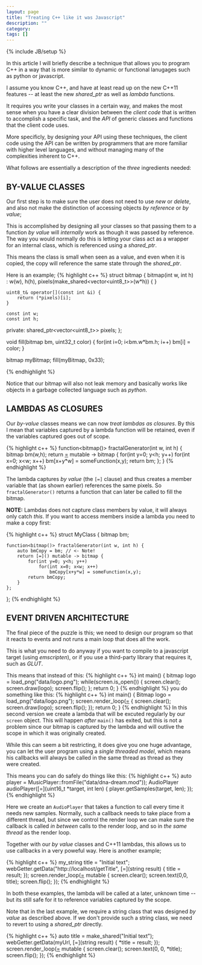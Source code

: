 ```yaml
---
layout: page
title: "Treating C++ like it was Javascript"
description: ""
category: 
tags: []
---
```

{% include JB/setup %}

In this article I will briefly describe a technique that allows you to program C++
in a way that is more similar to dynamic or functional lanugages such as python or
javascript.

I assume you know C++, and have at least read up on the new C++11 features -- at least
the new *shared_ptr* as well as *lambda* functions.

It requires you write your classes in a certain way, and makes the most sense when
you have a clear division between the *client code* that is written to accomplish
a specific task, and the *API* of generic classes and functions that the client code uses.

More specificly, by designing your API using these techniques, the client code using the API
can be written by programmers that are more familiar with higher level languages, and without
managing many of the complexities inherent to C++.

What follows are essentially a description of the *three* ingredients needed:

BY-VALUE CLASSES
----------------

Our first step is to make sure the user does not need to use *new* or *delete*, and
also not make the distinction of accessing objects *by reference* or *by value*;

This is accomplished by designing all your classes so that passing them to a function
*by value* will *internally* work as though it was passed by reference. The way you
would normally do this is letting your class act as a wrapper for an internal class,
which is referenced using a *shared_ptr*.

This means the class is small when seen as a value, and even when it is copied, the
copy will reference the same state through the *shared_ptr*.

Here is an example;
{% highlight c++ %}
struct bitmap {
    bitmap(int w, int h) :
        w(w), h(h), pixels(make_shared<vector<uint8_t>>(w*h)) {
    }

    uint8_t& operator[](const int &i) { 
        return (*pixels)[i];
    }

    const int w;
    const int h;
private:
    shared_ptr<vector<uint8_t>> pixels;
};

void fill(bitmap bm, uint32_t color) {
    for(int i=0; i<bm.w*bm.h; i++)
        bm[i] = color;
}

bitmap myBitmap;
fill(myBitmap, 0x33);

{% endhighlight %}

Notice that our bitmap will also not leak memory and basically works like objects in a garbage
collected language such as *python*.

LAMBDAS AS CLOSURES
-------------------

Our *by-value* classes means we can now *treat lambdas as closures*. By this
I mean that variables captured by a lambda function will be retained, even
if the variables captured goes out of scope.

{% highlight c++ %}
function<bitmap()> fractalGenerator(int w, int h) {
    bitmap bm(w,h);
    return [=]() mutable -> bitmap {
        for(int y=0; y<h; y++)
            for(int x=0; x<w; x++)
                bm[x+y*w] = someFunction(x,y);
        return bm;
    };
}
{% endhighlight %}

The lambda captures *by value* (the `[=]` clause) and thus creates a member variable
that (as shown earlier) references the same pixels. So `fractalGenerator()` returns
a function that can later be called to fill the bitmap.

**NOTE:** Lambdas does not capture class members by value, it will always only catch *this*.
If you want to access members inside a lambda you need to make a copy first:

{% highlight c++ %}
struct MyClass {
    bitmap bm;

    function<bitmap()> fractalGenerator(int w, int h) {
        auto bmCopy = bm; // <- Note!
        return [=]() mutable -> bitmap {
            for(int y=0; y<h; y++)
                for(int x=0; x<w; x++)
                    bmCopy[x+y*w] = someFunction(x,y);
            return bmCopy;
        }
    };
};
{% endhighlight %}


EVENT DRIVEN ARCHITECTURE
-------------------------

The final piece of the puzzle is this; we need to design our program so that it
reacts to events and not runs a main loop that does all the work.

This is what you need to do anyway if you want to compile to a javascript target (using 
*emscripten*), or if you use a third-party library that requires it, such as *GLUT*.

This means that instead of this:
{% highlight c++ %}
int main() {
    bitmap logo = load_png("data/logo.png");
    while(screen.is_open()) {
        screen.clear();
        screen.draw(logo);
        screen.flip();
    };
    return 0;
}
{% endhighlight %}
you do something like this:
{% highlight c++ %}
int main() {
    Bitmap logo = load_png("data/logo.png");
    screen.render_loop([=]() {
        screen.clear();
        screen.draw(logo);
        screen.flip();
    });
    return 0;
}
{% endhighlight %}
In this second version we create a lambda that will be excuted regularly by our `screen` object.
This will happen *after* `main()` has exited, but this is not a problem since our bitmap is
captured by the lambda and will outlive the scope in which it was originally created.

While this can seem a bit restricting, it does give you one huge advantage, you
can let the user program using a *single threaded model*, which means his callbacks
will always be called in the same thread as thread as they were created.

This means you can do safely do things like this:
{% highlight c++ %}
    auto player = MusicPlayer::fromFile("data/dna-dream.mod"));
    AudioPlayer audioPlayer([=](uint16_t *target, int len) {
        player.getSamples(target, len);
    });
{% endhighlight %}

Here we create an `AudioPlayer` that takes a function to call every time it needs new samples.
Normally, such a callback needs to take place from a different thread, but since we control
the render loop we can make sure the callback is called *in between* calls to the render loop,
and so in *the same thread* as the render loop.

Together with our *by value* classes and C++11 lambdas, this allows us to use callbacks in
a very poweful way. Here is another example;

{% highlight c++ %}
    my_string title = "Initial text";
    webGetter.getData("http://localhost/getTitle", [=](string result) {
        title = result;
    });
    screen.render_loop([=]() mutable {
        screen.clear();
        screen.text(0,0, title);
        screen.flip();
    });
{% endhighlight %}

In both these examples, the lambda will be called at a later, unknown time -- but its still
safe for it to reference variables captured by the scope.

Note that in the last example, we require a string class that was designed *by value* as described above.
If we don't provide such a string class, we need to revert to using a *shared_ptr* directly.

{% highlight c++ %}
    auto title = make_shared<string>("Initial text");
    webGetter.getData(myUrl, [=](string result) {
        *title = result;
    });
    screen.render_loop([=]() mutable {
        screen.clear();
        screen.text(0, 0, *title);
        screen.flip();
    });
{% endhighlight %}
